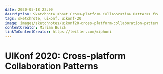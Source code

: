 ```yaml
---
date: 2020-05-18 22:00
description: Sketchnote about Cross-platform Collaboration Patterns from UIKonf 2020 (online conference)
tags: sketchnote, uikonf, uikonf-20
image: images/sketchnotes/uikonf20-cross-platform-collaboration-patterns-small.jpg
contentCreator: Miriam Busch
linkToContentCreator: https://twitter.com/miphoni
---
```


# UIKonf 2020: Cross-platform Collaboration Patterns
